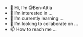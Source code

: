 - 👋 Hi, I’m @Ben-Attia
- 👀 I’m interested in ...
- 🌱 I’m currently learning ...
- 💞️ I’m looking to collaborate on ...
- 📫 How to reach me ...

<!---
Ben-Attia/Ben-Attia is a ✨ special ✨ repository because its `README.md` (this file) appears on your GitHub profile.
You can click the Preview link to take a look at your changes.
--->
